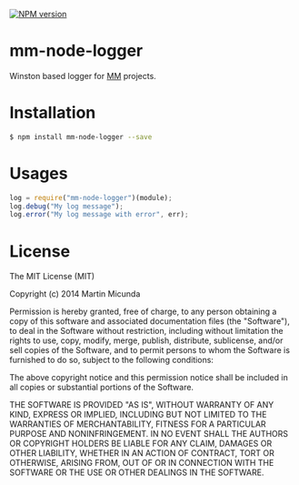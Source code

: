[![NPM version](https://badge.fury.io/js/mm-node-logger.svg)](http://badge.fury.io/js/mm-node-logger)

mm-node-logger
=========

Winston based logger for [MM](https://github.com/martinmicunda/) projects.

Installation
=========

```bash
$ npm install mm-node-logger --save
```

Usages
======

```js
log = require("mm-node-logger")(module);
log.debug("My log message");
log.error("My log message with error", err);
```
    
License
======

The MIT License (MIT)

Copyright (c) 2014 Martin Micunda

Permission is hereby granted, free of charge, to any person obtaining a copy of
this software and associated documentation files (the "Software"), to deal in
the Software without restriction, including without limitation the rights to
use, copy, modify, merge, publish, distribute, sublicense, and/or sell copies of
the Software, and to permit persons to whom the Software is furnished to do so,
subject to the following conditions:

The above copyright notice and this permission notice shall be included in all
copies or substantial portions of the Software.

THE SOFTWARE IS PROVIDED "AS IS", WITHOUT WARRANTY OF ANY KIND, EXPRESS OR
IMPLIED, INCLUDING BUT NOT LIMITED TO THE WARRANTIES OF MERCHANTABILITY, FITNESS
FOR A PARTICULAR PURPOSE AND NONINFRINGEMENT. IN NO EVENT SHALL THE AUTHORS OR
COPYRIGHT HOLDERS BE LIABLE FOR ANY CLAIM, DAMAGES OR OTHER LIABILITY, WHETHER
IN AN ACTION OF CONTRACT, TORT OR OTHERWISE, ARISING FROM, OUT OF OR IN
CONNECTION WITH THE SOFTWARE OR THE USE OR OTHER DEALINGS IN THE SOFTWARE.    
